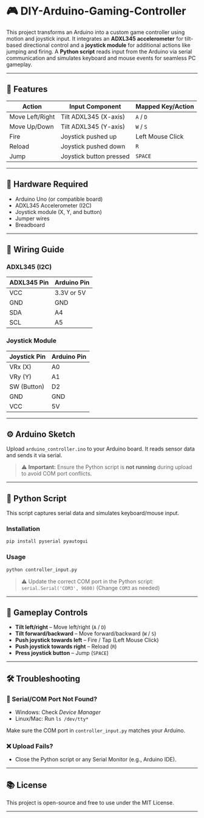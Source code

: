# 🎮 DIY-Arduino-Gaming-Controller

This project transforms an Arduino into a custom game controller using motion and joystick input. It integrates an **ADXL345 accelerometer** for tilt-based directional control and a **joystick module** for additional actions like jumping and firing. A **Python script** reads input from the Arduino via serial communication and simulates keyboard and mouse events for seamless PC gameplay.

---

## 🚀 Features

| Action          | Input Component         | Mapped Key/Action |
| --------------- | ----------------------- | ----------------- |
| Move Left/Right | Tilt ADXL345 (X-axis)   | `A` / `D`         |
| Move Up/Down    | Tilt ADXL345 (Y-axis)   | `W` / `S`         |
| Fire            | Joystick pushed up      | Left Mouse Click  |
| Reload          | Joystick pushed down    | `R`               |
| Jump            | Joystick button pressed | `SPACE`           |

---

## 🧰 Hardware Required

* Arduino Uno (or compatible board)
* ADXL345 Accelerometer (I2C)
* Joystick module (X, Y, and button)
* Jumper wires
* Breadboard

---

## 🔌 Wiring Guide

### ADXL345 (I2C)

| ADXL345 Pin | Arduino Pin |
| ----------- | ----------- |
| VCC         | 3.3V or 5V  |
| GND         | GND         |
| SDA         | A4          |
| SCL         | A5          |

### Joystick Module

| Joystick Pin | Arduino Pin |
| ------------ | ----------- |
| VRx (X)      | A0          |
| VRy (Y)      | A1          |
| SW (Button)  | D2          |
| GND          | GND         |
| VCC          | 5V          |

---

## ⚙️ Arduino Sketch

Upload `arduino_controller.ino` to your Arduino board.
It reads sensor data and sends it via serial.

> ⚠️ **Important:** Ensure the Python script is **not running** during upload to avoid COM port conflicts.

---

## 🐍 Python Script

This script captures serial data and simulates keyboard/mouse input.

### Installation

```bash
pip install pyserial pyautogui
```

### Usage

```bash
python controller_input.py
```

> ⚠️ Update the correct COM port in the Python script:
> `serial.Serial('COM3', 9600)` (Change `COM3` as needed)

---

## 👣 Gameplay Controls

* **Tilt left/right** – Move left/right (`A` / `D`)
* **Tilt forward/backward** – Move forward/backward (`W` / `S`)
* **Push joystick towards left** – Fire / Tap (Left Mouse Click)
* **Push joystick towards right** – Reload (`R`)
* **Press joystick button** – Jump (`SPACE`)

---

## 🛠️ Troubleshooting

### 🔧 Serial/COM Port Not Found?

* Windows: Check *Device Manager*
* Linux/Mac: Run `ls /dev/tty*`

Make sure the COM port in `controller_input.py` matches your Arduino.

### ❌ Upload Fails?

* Close the Python script or any Serial Monitor (e.g., Arduino IDE).
---

## 📚 License

This project is open-source and free to use under the MIT License.

---
